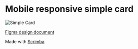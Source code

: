 # Mobile responsive simple card


![Simple Card](https://user-images.githubusercontent.com/82247833/221335032-00691f3b-01c1-4188-a0d8-7a99dd3e2ca6.gif)

[Figma design document](https://www.figma.com/file/wzAjc1CgGZ0o2S3X9xRaBP/A-Simple-Card?node-id=0%3A1&t=F3fKTNPGLbc4eqhK-0)


Made with [Scrimba](https://scrimba.com/learn/figmatocode)
